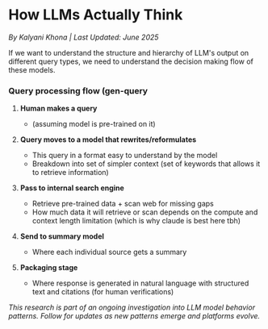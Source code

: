 # How LLMs Actually Think
*By Kalyani Khona | Last Updated: June 2025*

If we want to understand the structure and hierarchy of LLM's output on different query types, we need to understand the decision making flow of these models. 

### Query processing flow (gen-query

1. **Human makes a query** 
   - (assuming model is pre-trained on it)

2. **Query moves to a model that rewrites/reformulates**
   - This query in a format easy to understand by the model
   - Breakdown into set of simpler context (set of keywords that allows it to retrieve information)

3. **Pass to internal search engine**
   - Retrieve pre-trained data + scan web for missing gaps
   - How much data it will retrieve or scan depends on the compute and context length limitation (which is why claude is best here tbh)

4. **Send to summary model**
   - Where each individual source gets a summary

5. **Packaging stage**
   - Where response is generated in natural language with structured text and citations (for human verifications)



*This research is part of an ongoing investigation into LLM model behavior patterns. Follow for updates as new patterns emerge and platforms evolve.*
